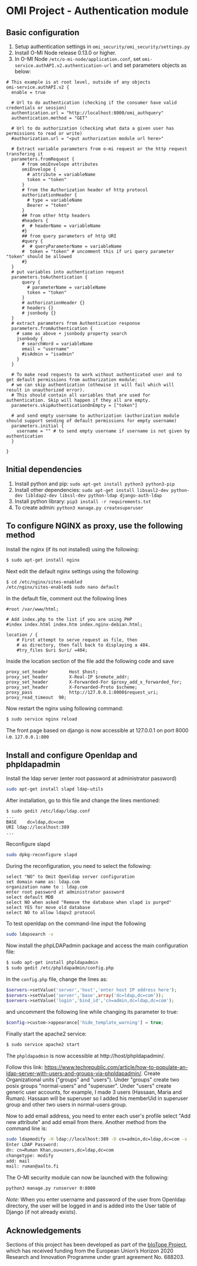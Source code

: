 OMI Project - Authentication module
===============================


Basic configuration
-------

1. Setup authentication settings in `omi_security/omi_security/settings.py`
2. Install O-MI Node release 0.13.0 or higher.
2. In O-MI Node `/etc/o-mi-node/application.conf`, set `omi-service.authAPI.v2.authentication-url` and set parameters objects as below:

```
# This example is at root level, outside of any objects
omi-service.authAPI.v2 {
  enable = true

  # Url to do authentication (checking if the consumer have valid credentials or session)
  authentication.url = "http://localhost:8000/omi_authquery"
  authentication.method = "GET"

  # Url to do authorization (checking what data a given user has permissions to read or write)
  #authorization.url = "<put authorization module url here>"
  
  # Extract variable parameters from o-mi request or the http request transfering it
  parameters.fromRequest {
      # from omiEnvelope attributes
      omiEnvelope {
        # attribute = variableName
        token = "token"
      }
      # from the Authorization header of http protocol
      authorizationHeader {
        # type = variableName
        Bearer = "token"
      }
      ## from other http headers
      #headers {
      #  # headerName = variableName
      #}
      ## from query parameters of http URI
      #query {
      #  # queryParameterName = variableName
      #  token = "token" # uncomment this if uri query parameter "token" should be allowed
      #}
  }
  # put variables into authentication request
  parameters.toAuthentication {
      query {
        # parameterName = variableName  
        token = "token"
      }
      # authorizationHeader {}
      # headers {}
      # jsonbody {}
  }
  # extract parameters from Authentication response
  parameters.fromAuthentication {
    # same as above + jsonbody property search
    jsonbody {
      # searchWord = variableName
      email = "username"
      #isAdmin = "isadmin"
    }
  }
  
  # To make read requests to work without authenticated user and to get default permissions from authorization module:
  # we can skip authentication (othewise it will fail which will result in unauthorized error).
  # This should contain all variables that are used for authentication. Skip will happen if they all are empty.
  parameters.skipAuthenticationOnEmpty = ["token"]

  # and send empty username to authorization (authorization module should support sending of default permissions for empty username)
  parameters.initial {
    username = "" # to send empty username if username is not given by authentication
  }
  
}
```


Initial dependencies
-------

1. Install python and pip: `sudo apt-get install python3 python3-pip`
2. Install other dependencies: `sudo apt-get install libsasl2-dev python-dev libldap2-dev libssl-dev python-ldap django-auth-ldap`
3. Install python library: `pip3 install -r requirements.txt`
4. To create admin: `python3 manage.py createsuperuser`


To configure NGINX as proxy, use the following method
------------------------------------------------

Install the nginx (if its not installed) using the following:

```bash
$ sudo apt-get install nginx
```

Next edit the default nginx settings using the following:

```bash
$ cd /etc/nginx/sites-enabled
/etc/nginx/sites-enabled$ sudo nano default
```

In the default file, comment out the following lines
```
#root /var/www/html;

# Add index.php to the list if you are using PHP
#index index.html index.htm index.nginx-debian.html;

location / {
    # First attempt to serve request as file, then
    # as directory, then fall back to displaying a 404.
    #try_files $uri $uri/ =404;

```
Inside the location section of the file add the following code and save
```
proxy_set_header        Host $host;
proxy_set_header        X-Real-IP $remote_addr;
proxy_set_header        X-Forwarded-For $proxy_add_x_forwarded_for;
proxy_set_header        X-Forwarded-Proto $scheme;
proxy_pass              http://127.0.0.1:8000$request_uri;
proxy_read_timeout  90;

```

Now restart the nginx using following command:

```bash
$ sudo service nginx reload
```

The front page based on django is now accessible at 127.0.0.1 on port 8000 i.e. `127.0.0.1:800`

Install and configure Openldap and phpldapadmin
-----------------------------------------------------------------

Install the ldap server (enter root password at administrator password)

```bash
sudo apt-get install slapd ldap-utils
```

After installation, go to this file and change the lines mentioned:
```bash
$ sudo gedit /etc/ldap/ldap.conf
...
BASE	dc=ldap,dc=com
URI	ldap://localhost:389
...
```

Reconfigure slapd
```bash
sudo dpkg-reconfigure slapd
```

During the reconfiguration, you need to select the following:

```
select "NO" to Omit Openldap server configuration
set domain name as: ldap.com
organization name to : ldap.com
enter root password at administrator password
select default MDB
select NO when asked "Remove the database when slapd is purged"
select YES for move old database
select NO to allow ldapv2 protocol
```

To test openldap on the command-line input the following 

```bash
sudo ldapsearch -x
```

Now install the phpLDAPadmin package and access the main configuration file:

```bash
$ sudo apt-get install phpldapadmin
$ sudo gedit /etc/phpldapadmin/config.php
```
In the `config.php` file, change the lines as:

```php
$servers->setValue('server','host','enter host IP address here');
$servers->setValue('server','base',array('dc=ldap,dc=com'));
$servers->setValue('login','bind_id','cn=admin,dc=ldap,dc=com');
```
and uncomment the following line while changing its parameter to true:

```php
$config->custom->appearance['hide_template_warning'] = true;
```

Finally start the apache2 service:

```bash
$ sudo service apache2 start
```

The `phpldapadmin` is now accessible at http://host/phpldapadmin/.

Follow this link: https://www.techrepublic.com/article/how-to-populate-an-ldap-server-with-users-and-groups-via-phpldapadmin/.
Create Organizational units ("groups" and "users"). Under "groups" create two posix groups "normal-users" and "superuser". Under "users" create generic user accounts,
for example, I made 3 users (Hassaan, Maria and Ruman). Hassaan will be superuser so I added his memberUid in superuser group and other two users in normal-users
group.

Now to add email address, you need to enter each user's profile select "Add new attribute" and add email from there. Another method from the command line is:

```bash
sudo ldapmodify -H ldap://localhost:389 -D cn=admin,dc=ldap,dc=com -x -W
Enter LDAP Password:
dn: cn=Ruman Khan,ou=users,dc=ldap,dc=com
changetype: modify
add: mail
mail: ruman@aalto.fi
```

The O-MI security module can now be launched with the following:

```bash
python3 manage.py runserver 0:8000
```

_Note:_ When you enter username and password of the user from Openldap directory, the user will be logged in and is added into the User table of Django (if not already exists).


Acknowledgements
---------------

Sections of this project has been developed as part of the [bIoTope Project](www.bIoTope-project.eu), which has received funding from the European Union’s Horizon 2020 Research and Innovation Programme under grant agreement No. 688203.








